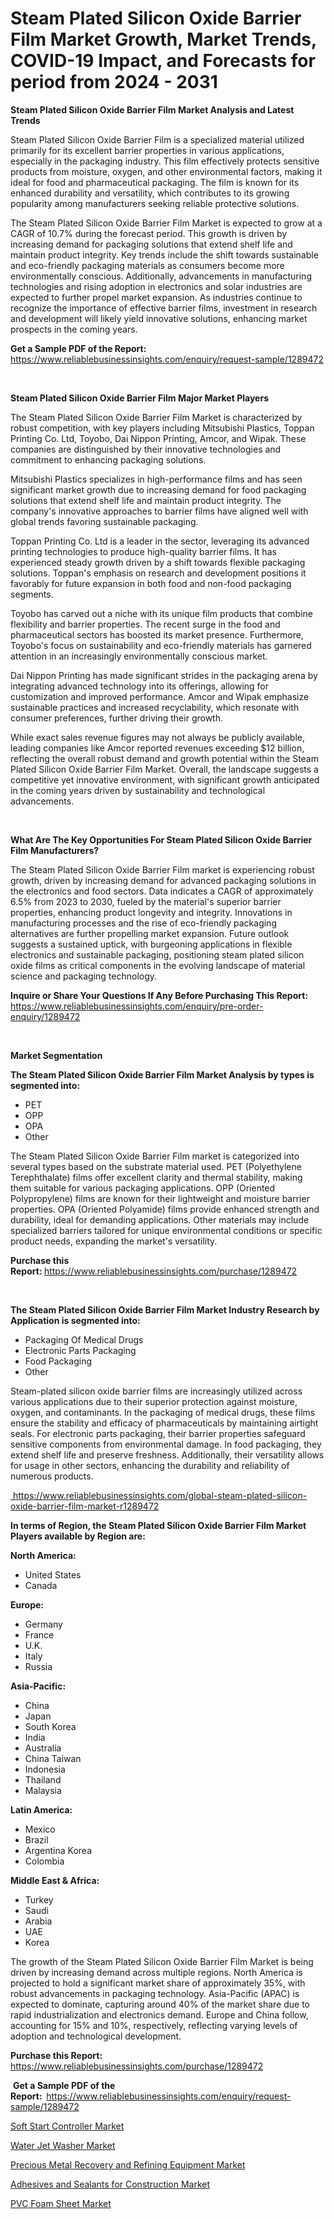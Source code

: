 <p><h1>Steam Plated Silicon Oxide Barrier Film Market Growth, Market Trends, COVID-19 Impact, and Forecasts for period from 2024 - 2031</h1></p><p><strong>Steam Plated Silicon Oxide Barrier Film Market Analysis and Latest Trends</strong></p>
<p><p>Steam Plated Silicon Oxide Barrier Film is a specialized material utilized primarily for its excellent barrier properties in various applications, especially in the packaging industry. This film effectively protects sensitive products from moisture, oxygen, and other environmental factors, making it ideal for food and pharmaceutical packaging. The film is known for its enhanced durability and versatility, which contributes to its growing popularity among manufacturers seeking reliable protective solutions.</p><p>The Steam Plated Silicon Oxide Barrier Film Market is expected to grow at a CAGR of 10.7% during the forecast period. This growth is driven by increasing demand for packaging solutions that extend shelf life and maintain product integrity. Key trends include the shift towards sustainable and eco-friendly packaging materials as consumers become more environmentally conscious. Additionally, advancements in manufacturing technologies and rising adoption in electronics and solar industries are expected to further propel market expansion. As industries continue to recognize the importance of effective barrier films, investment in research and development will likely yield innovative solutions, enhancing market prospects in the coming years.</p></p>
<p><strong>Get a Sample PDF of the Report:&nbsp;</strong> <a href="https://www.reliablebusinessinsights.com/enquiry/request-sample/1289472?utm_campaign=41&utm_medium=2&utm_source=Github&utm_content=ia&utm_term=26102024&utm_id=steam-plated-silicon-oxide-barrier-film">https://www.reliablebusinessinsights.com/enquiry/request-sample/1289472</a></p>
<p>&nbsp;</p>
<p><strong>Steam Plated Silicon Oxide Barrier Film Major Market Players</strong></p>
<p><p>The Steam Plated Silicon Oxide Barrier Film Market is characterized by robust competition, with key players including Mitsubishi Plastics, Toppan Printing Co. Ltd, Toyobo, Dai Nippon Printing, Amcor, and Wipak. These companies are distinguished by their innovative technologies and commitment to enhancing packaging solutions.</p><p>Mitsubishi Plastics specializes in high-performance films and has seen significant market growth due to increasing demand for food packaging solutions that extend shelf life and maintain product integrity. The company's innovative approaches to barrier films have aligned well with global trends favoring sustainable packaging.</p><p>Toppan Printing Co. Ltd is a leader in the sector, leveraging its advanced printing technologies to produce high-quality barrier films. It has experienced steady growth driven by a shift towards flexible packaging solutions. Toppan's emphasis on research and development positions it favorably for future expansion in both food and non-food packaging segments.</p><p>Toyobo has carved out a niche with its unique film products that combine flexibility and barrier properties. The recent surge in the food and pharmaceutical sectors has boosted its market presence. Furthermore, Toyobo's focus on sustainability and eco-friendly materials has garnered attention in an increasingly environmentally conscious market.</p><p>Dai Nippon Printing has made significant strides in the packaging arena by integrating advanced technology into its offerings, allowing for customization and improved performance. Amcor and Wipak emphasize sustainable practices and increased recyclability, which resonate with consumer preferences, further driving their growth.</p><p>While exact sales revenue figures may not always be publicly available, leading companies like Amcor reported revenues exceeding $12 billion, reflecting the overall robust demand and growth potential within the Steam Plated Silicon Oxide Barrier Film Market. Overall, the landscape suggests a competitive yet innovative environment, with significant growth anticipated in the coming years driven by sustainability and technological advancements.</p></p>
<p>&nbsp;</p>
<p><strong>What Are The Key Opportunities For Steam Plated Silicon Oxide Barrier Film Manufacturers?</strong></p>
<p><p>The Steam Plated Silicon Oxide Barrier Film market is experiencing robust growth, driven by increasing demand for advanced packaging solutions in the electronics and food sectors. Data indicates a CAGR of approximately 6.5% from 2023 to 2030, fueled by the material's superior barrier properties, enhancing product longevity and integrity. Innovations in manufacturing processes and the rise of eco-friendly packaging alternatives are further propelling market expansion. Future outlook suggests a sustained uptick, with burgeoning applications in flexible electronics and sustainable packaging, positioning steam plated silicon oxide films as critical components in the evolving landscape of material science and packaging technology.</p></p>
<p><strong>Inquire or Share Your Questions If Any Before Purchasing This Report:</strong> <a href="https://www.reliablebusinessinsights.com/enquiry/pre-order-enquiry/1289472?utm_campaign=41&utm_medium=2&utm_source=Github&utm_content=ia&utm_term=26102024&utm_id=steam-plated-silicon-oxide-barrier-film">https://www.reliablebusinessinsights.com/enquiry/pre-order-enquiry/1289472</a></p>
<p>&nbsp;</p>
<p><strong>Market Segmentation</strong></p>
<p><strong>The Steam Plated Silicon Oxide Barrier Film Market Analysis by types is segmented into:</strong></p>
<p><ul><li>PET</li><li>OPP</li><li>OPA</li><li>Other</li></ul></p>
<p><p>The Steam Plated Silicon Oxide Barrier Film market is categorized into several types based on the substrate material used. PET (Polyethylene Terephthalate) films offer excellent clarity and thermal stability, making them suitable for various packaging applications. OPP (Oriented Polypropylene) films are known for their lightweight and moisture barrier properties. OPA (Oriented Polyamide) films provide enhanced strength and durability, ideal for demanding applications. Other materials may include specialized barriers tailored for unique environmental conditions or specific product needs, expanding the market's versatility.</p></p>
<p><strong>Purchase this Report:&nbsp;</strong><a href="https://www.reliablebusinessinsights.com/purchase/1289472?utm_campaign=41&utm_medium=2&utm_source=Github&utm_content=ia&utm_term=26102024&utm_id=steam-plated-silicon-oxide-barrier-film">https://www.reliablebusinessinsights.com/purchase/1289472</a></p>
<p>&nbsp;</p>
<p><strong>The Steam Plated Silicon Oxide Barrier Film Market Industry Research by Application is segmented into:</strong></p>
<p><ul><li>Packaging Of Medical Drugs</li><li>Electronic Parts Packaging</li><li>Food Packaging</li><li>Other</li></ul></p>
<p><p>Steam-plated silicon oxide barrier films are increasingly utilized across various applications due to their superior protection against moisture, oxygen, and contaminants. In the packaging of medical drugs, these films ensure the stability and efficacy of pharmaceuticals by maintaining airtight seals. For electronic parts packaging, their barrier properties safeguard sensitive components from environmental damage. In food packaging, they extend shelf life and preserve freshness. Additionally, their versatility allows for usage in other sectors, enhancing the durability and reliability of numerous products.</p></p>
<p><a href="https://www.reliablebusinessinsights.com/global-steam-plated-silicon-oxide-barrier-film-market-r1289472?utm_campaign=41&utm_medium=2&utm_source=Github&utm_content=ia&utm_term=26102024&utm_id=steam-plated-silicon-oxide-barrier-film">&nbsp;https://www.reliablebusinessinsights.com/global-steam-plated-silicon-oxide-barrier-film-market-r1289472</a></p>
<p><strong>In terms of Region, the Steam Plated Silicon Oxide Barrier Film Market Players available by Region are:</strong></p>
<p>
    <p> <strong> North America: </strong>
        <ul>
            <li>United States</li>
            <li>Canada</li>
        </ul>
        </p> 
    <p> <strong> Europe: </strong>
        <ul>
            <li>Germany</li>
            <li>France</li>
            <li>U.K.</li>
            <li>Italy</li>
            <li>Russia</li>
        </ul>
        </p> 
    <p> <strong> Asia-Pacific: </strong>
        <ul>
            <li>China</li>
            <li>Japan</li>
            <li>South Korea</li>
            <li>India</li>
            <li>Australia</li>
            <li>China Taiwan</li>
            <li>Indonesia</li>
            <li>Thailand</li>
            <li>Malaysia</li>
        </ul>
        </p> 
    <p> <strong> Latin America: </strong>
        <ul>
            <li>Mexico</li>
            <li>Brazil</li>
            <li>Argentina Korea</li>
            <li>Colombia</li>
        </ul>
        </p> 
    <p> <strong> Middle East & Africa: </strong>
        <ul>
            <li>Turkey</li>
            <li>Saudi</li>
            <li>Arabia</li>
            <li>UAE</li>
            <li>Korea</li>
        </ul>
    </p>
    </p>
<p><p>The growth of the Steam Plated Silicon Oxide Barrier Film Market is being driven by increasing demand across multiple regions. North America is projected to hold a significant market share of approximately 35%, with robust advancements in packaging technology. Asia-Pacific (APAC) is expected to dominate, capturing around 40% of the market share due to rapid industrialization and electronics demand. Europe and China follow, accounting for 15% and 10%, respectively, reflecting varying levels of adoption and technological development.</p></p>
<p><strong>Purchase this Report: </strong><a href="https://www.reliablebusinessinsights.com/purchase/1289472?utm_campaign=41&utm_medium=2&utm_source=Github&utm_content=ia&utm_term=26102024&utm_id=steam-plated-silicon-oxide-barrier-film">https://www.reliablebusinessinsights.com/purchase/1289472</a></p>
<p>&nbsp;<strong>Get a Sample PDF of the Report:&nbsp;&nbsp;</strong><a href="https://www.reliablebusinessinsights.com/enquiry/request-sample/1289472?utm_campaign=41&utm_medium=2&utm_source=Github&utm_content=ia&utm_term=26102024&utm_id=steam-plated-silicon-oxide-barrier-film">https://www.reliablebusinessinsights.com/enquiry/request-sample/1289472</a></p>
<p><strong></strong></p>
<p><p><a href="https://issuu.com/reportprime-2/docs/soft-start-controller-market-size-2_a63de9003a7425?utm_campaign=41&utm_medium=2&utm_source=Github&utm_content=ia&utm_term=26102024&utm_id=steam-plated-silicon-oxide-barrier-film">Soft Start Controller Market</a></p><p><a href="https://issuu.com/reportprime-2/docs/water-jet-washer-market-size-2030.p_00d6669db2fdc3?utm_campaign=41&utm_medium=2&utm_source=Github&utm_content=ia&utm_term=26102024&utm_id=steam-plated-silicon-oxide-barrier-film">Water Jet Washer Market</a></p><p><a href="https://github.com/maximinauago/Market-Research-Report-List-1/blob/main/precious-metal-recovery-and-refining-equipment-market.md?utm_campaign=41&utm_medium=2&utm_source=Github&utm_content=ia&utm_term=26102024&utm_id=steam-plated-silicon-oxide-barrier-film">Precious Metal Recovery and Refining Equipment Market</a></p><p><a href="https://www.linkedin.com/pulse/market-insights-global-adhesives-sealants-construction-forecast-rexbc?utm_campaign=41&utm_medium=2&utm_source=Github&utm_content=ia&utm_term=26102024&utm_id=steam-plated-silicon-oxide-barrier-film">Adhesives and Sealants for Construction Market</a></p><p><a href="https://medium.com/@maybellecr6/pvc-foam-sheet-spectrum-usage-patterns-and-sector-evolution-2024-2031-0ebc6a016968?utm_campaign=41&utm_medium=2&utm_source=Github&utm_content=ia&utm_term=26102024&utm_id=steam-plated-silicon-oxide-barrier-film">PVC Foam Sheet Market</a></p></p>